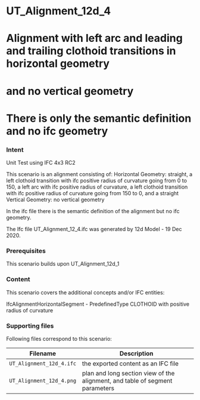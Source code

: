 
# UT_Alignment_12d_4
# Alignment with left arc and leading and trailing clothoid transitions in horizontal geometry
# and no vertical geometry
# There is only the semantic definition and no ifc geometry 

### Intent

Unit Test using IFC 4x3 RC2

This scenario is an alignment consisting of:
 Horizontal Geometry: straight,
                      a left clothoid transition with ifc positive radius of curvature going from 0 to 150,
                      a left arc with ifc positive radius of curvature,
 					  a left clothoid transition with ifc positive radius of curvature going from 150 to 0,
					  and a straight
 Vertical Geometry:   no vertical geometry

In the ifc file there is the semantic definition of the alignment but no ifc geometry.

The Ifc file UT_Alignment_12_4.ifc was generated by 12d Model - 19 Dec 2020. 


### Prerequisites

  This scenario builds upon UT_Alignment_12d_1

### Content

This scenario covers the additional concepts and/or IFC entities:

  IfcAlignmentHorizontalSegment - PredefinedType CLOTHOID with positive radius of curvature

### Supporting files

Following files correspond to this scenario:

| Filename                           | Description                                                                  |
|------------------------------------|------------------------------------------------------------------------------|
| `UT_Alignment_12d_4.ifc`           | the exported content as an IFC file                                          |
| `UT_Alignment_12d_4.png`           | plan and long section view of the alignment, and table of segment parameters |



